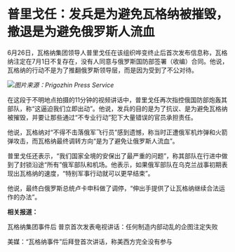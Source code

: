 

# 普里戈任：发兵是为避免瓦格纳被摧毁，撤退是为避免俄罗斯人流血

6月26日，瓦格纳集团领导人普里戈任在该组织哗变终止后首次发布信息称，瓦格纳注定在7月1日不复存在，没有人同意与俄罗斯国防部签署（收编）合同。他说，瓦格纳的行动不是为了推翻俄罗斯领导层，而是因为受到了不公对待。

![](https://inews.gtimg.com/om_bt/ORGpYRlyDsi16IDixeKQzd09F3TIdb9Db_GdeoNGoVVfsAA/1000)_图片来源：Prigozhin
Press Service_

在这段于不明地点拍摄的11分钟的视频讲话中，普里戈任再次指控俄国防部炮轰其部队，称“这逼迫我们立即出动”。他说，发兵的目的是为了抗议、是为避免瓦格纳被摧毁，并要让那些通过“不专业行动”犯下大量错误的官员承担责任。

他说，瓦格纳对“不得不击落俄军飞行员”感到遗憾，称当时正遭俄军机炸弹和火箭弹攻击，而瓦格纳最终调转方向“是为了避免让俄罗斯人流血”。

普里戈任还表示，“我们国家全境的安保出了最严重的问题”，称其部队在行进中做到了封锁沿途“所有”俄军部队和机场。他表示，如果俄军部队在乌克兰战事初期表现出瓦格纳的速度，“特别军事行动就可以更早结束”。

他说，最终白俄罗斯总统卢卡申科做了调停，“伸出手提供了让瓦格纳继续合法运作的办法”。

**相关报道：**

瓦格纳集团事件后 普京首次发表电视讲话：任何制造内部动乱的企图注定失败

美媒：“瓦格纳事件”后拜登首次讲话，称美西方完全没有参与

